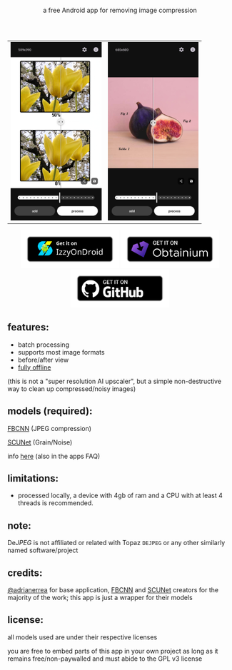 <div align='center'>
 <img src='https://github.com/user-attachments/assets/6d1e6fde-58b6-4991-9bb3-57b64627fbcf' height='140' alt="">
  <br>
  a free Android app for removing image compression
	<h2></h2>
    <table align='center'>
      <br>
        <tr>
            <td><img src='fastlane/metadata/android/en-US/images/phoneScreenshots/01.png' height='400' alt=""></td>
            <td><img src='fastlane/metadata/android/en-US/images/phoneScreenshots/02.png' height='400' alt=""></td>
        </tr>
    </table>
    <p>
        <a href='https://apt.izzysoft.de/fdroid/index/apk/com.je.dejpeg'><img src='https://raw.githubusercontent.com/jeeneo/dejpeg/refs/heads/main/assets/IzzyOnDroid.png' width="220" alt="IzzyOnDroid"></a>
        <a href='http://apps.obtainium.imranr.dev/redirect.html?r=obtainium://add/https://github.com/jeeneo/dejpeg'><img src='https://raw.githubusercontent.com/jeeneo/dejpeg/refs/heads/main/assets/obtanium.png' width="220" alt="Obtanium"></a>
        <a href='https://github.com/jeeneo/dejpeg/releases/latest'><img src='https://raw.githubusercontent.com/jeeneo/dejpeg/refs/heads/main/assets/badge_github.png' width="220" alt="Get it on GitHub"></a>
    </p>
</div>

## features:
- batch processing
- supports most image formats
- before/after view
- [fully offline](https://github.com/jeeneo/dejpeg/blob/main/app/src/main/AndroidManifest.xml)

(this is not a "super resolution AI upscaler", but a simple non-destructive way to clean up compressed/noisy images)

## models (required):
[FBCNN](https://github.com/jeeneo/FBCNN-mobile/releases/latest) (JPEG compression)

[SCUNet](https://github.com/jeeneo/SCUNet-mobile/releases/latest) (Grain/Noise)

info [here](https://github.com/jeeneo/dejpeg/wiki/model-types) (also in the apps FAQ)

## limitations:
- processed locally, a device with 4gb of ram and a CPU with at least 4 threads is recommended.

## note:
De*JPEG* is not affiliated or related with Topaz `DEJPEG` or any other similarly named software/project

## credits:
[@adrianerrea](https://github.com/adrianerrea/fromPytorchtoMobile) for base application, [FBCNN](https://github.com/jiaxi-jiang/FBCNN) and [SCUNet](https://github.com/cszn/SCUNet) creators for the majority of the work; this app is just a wrapper for their models

## license:
all models used are under their respective licenses

you are free to embed parts of this app in your own project as long as it remains free/non-paywalled and must abide to the GPL v3 license
